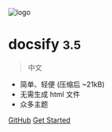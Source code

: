 <!-- 封面 -->

![logo](_media/icon.svg)

# docsify <small>3.5</small>

> 中文

- 简单、轻便 (压缩后 ~21kB)
- 无需生成 html 文件
- 众多主题

[GitHub](https://github.com/docsifyjs/docsify/)
[Get Started](#docsify)

<!-- 背景图片 -->
